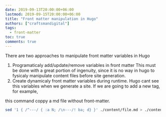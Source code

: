 ```yaml
---
date: 2019-09-13T20:00:00+06:00
lastmod: 2019-09-15T20:00:00+06:00
title: "Front matter manipulation in Hugo"
authors: ["craftsmandigital"]
tags:
  - front-matter 
toc: true
comments: true
---
```


There are two approaches to manipulate front matter variables in Hugo

 1. Programaticaly add/update/remove variables in front matter
	This must be done with a great portion of ingenuity, since it is no way in hugo to fysicaly manipulate content files before site generation.
 2. Create dynamicaly front matter variables during runtime.
	Hugo cant see this variables when we generate a site. If we are going to add a new tag, for example,

this command coppy a md file without front-matter.

```bash
sed '1 { /^---/ { :a N; /\n---/! ba; d} }' ./content/file.md > ./content/nomater.md
```
<!--stackedit_data:
eyJoaXN0b3J5IjpbLTQ5NTc1ODIyNl19
-->